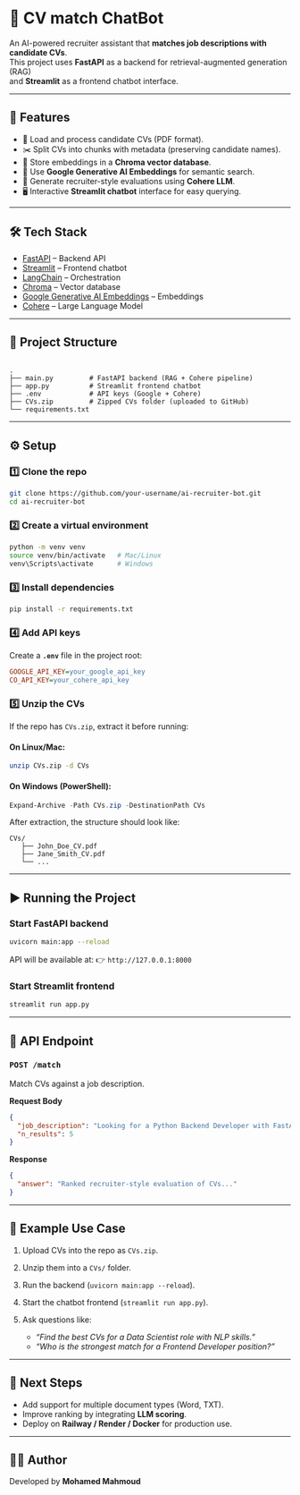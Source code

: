 # 🤖 CV match ChatBot

An AI-powered recruiter assistant that **matches job descriptions with candidate CVs**.  
This project uses **FastAPI** as a backend for retrieval-augmented generation (RAG)  
and **Streamlit** as a frontend chatbot interface.  

---

## 🚀 Features
- 📄 Load and process candidate CVs (PDF format).
- ✂️ Split CVs into chunks with metadata (preserving candidate names).
- 🔎 Store embeddings in a **Chroma vector database**.
- 🧠 Use **Google Generative AI Embeddings** for semantic search.
- 💬 Generate recruiter-style evaluations using **Cohere LLM**.
- 🖥️ Interactive **Streamlit chatbot** interface for easy querying.

---

## 🛠️ Tech Stack
- [FastAPI](https://fastapi.tiangolo.com/) – Backend API  
- [Streamlit](https://streamlit.io/) – Frontend chatbot  
- [LangChain](https://www.langchain.com/) – Orchestration  
- [Chroma](https://www.trychroma.com/) – Vector database  
- [Google Generative AI Embeddings](https://ai.google.dev/) – Embeddings  
- [Cohere](https://cohere.ai/) – Large Language Model  

---

## 📂 Project Structure
```

.
├── main.py         # FastAPI backend (RAG + Cohere pipeline)
├── app.py          # Streamlit frontend chatbot
├── .env            # API keys (Google + Cohere)
├── CVs.zip         # Zipped CVs folder (uploaded to GitHub)
└── requirements.txt

````

---

## ⚙️ Setup

### 1️⃣ Clone the repo
```bash
git clone https://github.com/your-username/ai-recruiter-bot.git
cd ai-recruiter-bot
````

### 2️⃣ Create a virtual environment

```bash
python -m venv venv
source venv/bin/activate   # Mac/Linux
venv\Scripts\activate      # Windows
```

### 3️⃣ Install dependencies

```bash
pip install -r requirements.txt
```

### 4️⃣ Add API keys

Create a **`.env`** file in the project root:

```ini
GOOGLE_API_KEY=your_google_api_key
CO_API_KEY=your_cohere_api_key
```

### 5️⃣ Unzip the CVs

If the repo has `CVs.zip`, extract it before running:

#### On Linux/Mac:

```bash
unzip CVs.zip -d CVs
```

#### On Windows (PowerShell):

```powershell
Expand-Archive -Path CVs.zip -DestinationPath CVs
```

After extraction, the structure should look like:

```
CVs/
   ├── John_Doe_CV.pdf
   ├── Jane_Smith_CV.pdf
   └── ...
```

---

## ▶️ Running the Project

### Start FastAPI backend

```bash
uvicorn main:app --reload
```

API will be available at:
👉 `http://127.0.0.1:8000`

### Start Streamlit frontend

```bash
streamlit run app.py
```

---

## 📡 API Endpoint

### `POST /match`

Match CVs against a job description.

**Request Body**

```json
{
  "job_description": "Looking for a Python Backend Developer with FastAPI experience",
  "n_results": 5
}
```

**Response**

```json
{
  "answer": "Ranked recruiter-style evaluation of CVs..."
}
```

---

## 🎯 Example Use Case

1. Upload CVs into the repo as `CVs.zip`.
2. Unzip them into a `CVs/` folder.
3. Run the backend (`uvicorn main:app --reload`).
4. Start the chatbot frontend (`streamlit run app.py`).
5. Ask questions like:

   * *“Find the best CVs for a Data Scientist role with NLP skills.”*
   * *“Who is the strongest match for a Frontend Developer position?”*

---

## 📌 Next Steps

* Add support for multiple document types (Word, TXT).
* Improve ranking by integrating **LLM scoring**.
* Deploy on **Railway / Render / Docker** for production use.

---

## 👨‍💻 Author

Developed by **Mohamed Mahmoud**
